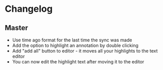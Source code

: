 # Changelog
## Master
- Use time ago format for the last time the sync was made
- Add the option to highlight an annotation by double clicking
- Add "add all" button to editor - it moves all your highlights to the text editor
- You can now edit the highlight text after moving it to the editor
